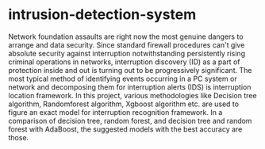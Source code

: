 # intrusion-detection-system

Network foundation assaults are right now the most genuine dangers to arrange and data security. Since standard firewall procedures can't give absolute security against interruption notwithstanding persistently rising criminal operations in networks, interruption discovery (ID) as a part of protection inside and out is turning out to be progressively significant. The most typical method of identifying events occurring in a PC system or network and decomposing them for interruption alerts (IDS) is interruption location framework. In this project, various methodologies like Decision tree algorithm, Randomforest algorithm, Xgboost algorithm etc. are used to figure an exact model for interruption recognition framework. In a comparison of decision tree, random forest, and decision tree and random forest with AdaBoost, the suggested models with the best accuracy are those.
